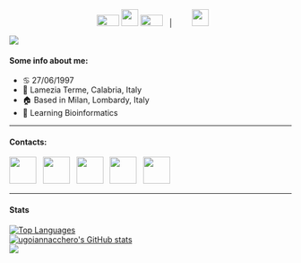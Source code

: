 <div align="center">
&nbsp;
<img src="https://github.com/ugoiannacchero/ugoiannacchero/blob/main/arrow-5329_256.gif" width="40" height="20"> <a title="English" href="./README.md"><kbd><img width="30px" src="https://flagicons.lipis.dev/flags/4x3/gb.svg"></kbd></a> <img src="https://github.com/ugoiannacchero/ugoiannacchero/blob/main/left-arrow-5330_256.gif" width="40" height="20">
&nbsp; 
|
&nbsp; 
&nbsp;
&nbsp;
&nbsp;
<a title="Italiano" href="./README.it.md"><kbd><img width="30px" src="https://flagicons.lipis.dev/flags/4x3/it.svg"></kbd></a> 
</div>

![](https://github.com/ugoiannacchero/ugoiannacchero/)

#### Some info about me:
* ♋ 27/06/1997
* 📍 Lamezia Terme, Calabria, Italy
* 🏠 Based in Milan, Lombardy, Italy
* 🧬 Learning Bioinformatics
________________________________________________________________________________________________________________________________________________

#### Contacts:

<p align="left">
<a title="GitHub" href="https://github.com/ugoiannacchero"><img width="48" src="https://img.icons8.com/color-glass/48/github--v1.png"></a> 
&nbsp; 
<a title="Gmail" href="mailto:ugoiann@gmail.com"><img width="48" src="https://img.icons8.com/color/96/000000/gmail.svg"></a>
&nbsp; 
<a title="LinkedIn" href="https://www.linkedin.com/in/ugo-maria-iannacchero-92314b211"><img width="48" src="https://img.icons8.com/color/96/000000/linkedin.svg"></a> 
&nbsp; 
<a title="Twitter" href="https://twitter.com/redoctorok97"><img width="48" src="https://raw.githubusercontent.com/danielcranney/readme-generator/main/public/icons/socials/twitter.svg"></a>
&nbsp; 
<a title="Instagram" href="https://www.instagram.com/redoctorok97/"><img width="48" src="https://raw.githubusercontent.com/danielcranney/readme-generator/main/public/icons/socials/instagram.svg"></a>
</p>

____________________________________________________________________________________________________________________________________________________________________________________

#### Stats

<a href="https://github.com/ugoiannacchero" align="left"><img src="https://github-readme-stats.vercel.app/api/top-langs/?username=ugoiannacchero&langs_count=10&title_color=a855f7&text_color=ffffff&icon_color=a855f7&bg_color=181824&hide_border=true&locale=en&custom_title=Top%20%Languages" alt="Top Languages" /></a>
<br>
<a href="http://www.github.com/ugoiannacchero"><img src="https://github-readme-stats.vercel.app/api?username=ugoiannacchero&show_icons=true&hide=&count_private=true&title_color=a855f7&text_color=ffffff&icon_color=a855f7&bg_color=181824&hide_border=true&show_icons=true" alt="ugoiannacchero's GitHub stats" /></a>
<br>
<a href="http://www.github.com/ugoiannacchero"><img src="https://github-readme-streak-stats.herokuapp.com/?user=ugoiannacchero&stroke=ffffff&background=181824&ring=a855f7&fire=a855f7&currStreakNum=ffffff&currStreakLabel=a855f7&sideNums=ffffff&sideLabels=ffffff&dates=ffffff&hide_border=true" /></a>
